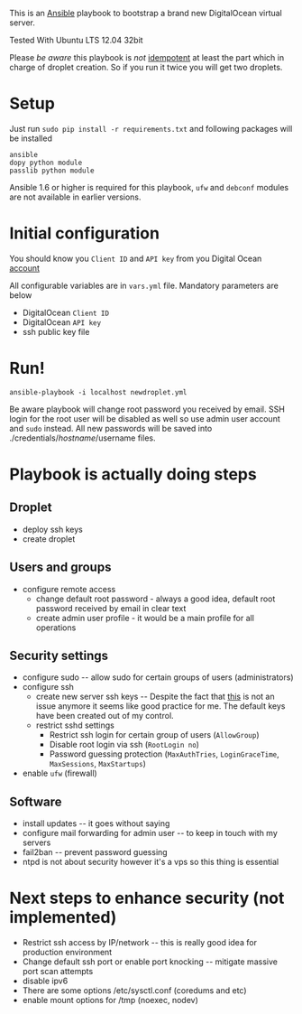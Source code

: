 This is an [Ansible](http://ansible.com) playbook to bootstrap a brand new DigitalOcean virtual server. 

Tested With Ubuntu LTS 12.04 32bit

Please *be aware* this playbook is *not* [idempotent](http://docs.ansible.com/glossary.html#idempotency) at least the part which in charge of droplet creation. So if you run it twice you will get two droplets. 

# Setup
Just run `sudo pip install -r requirements.txt` and following packages will be installed 
```
ansible
dopy python module
passlib python module
```
Ansible 1.6 or higher is required for this playbook, `ufw` and `debconf` modules are not available in earlier versions. 

# Initial configuration
You should know you `Client ID` and `API key` from you Digital Ocean [account](https://cloud.digitalocean.com/droplets)

All configurable variables are in `vars.yml` file. Mandatory parameters are below
* DigitalOcean `Client ID`
* DigitalOcean `API key`
* ssh public key file

# Run! 

```
ansible-playbook -i localhost newdroplet.yml
```
Be aware playbook will change root password you received by email. SSH login for the root user will be disabled as well
so use admin user account and `sudo` instead. All new passwords will be saved into ./credentials/$hostname/$username files.

# Playbook is actually doing steps

## Droplet 
* deploy ssh keys 
* create droplet

## Users and groups 
* configure remote access 
  * change default root password - always a good idea, default root password received by email in clear text
  * create admin user profile - it would be a main profile for all operations 

## Security settings
* configure sudo -- allow sudo for certain groups of users (administrators)
* configure ssh 
  * create new server ssh keys -- Despite the fact that [this](https://www.digitalocean.com/company/blog/avoid-duplicate-ssh-host-keys/) is not an issue anymore it seems like good practice for me. The default keys have been created out of my control.
  * restrict sshd settings
    * Restrict ssh login for certain group of users (`AllowGroup`) 
    * Disable root login via ssh (`RootLogin no`) 
    * Password guessing protection (`MaxAuthTries`, `LoginGraceTime`, `MaxSessions`, `MaxStartups`)
* enable `ufw` (firewall)

## Software 

* install updates -- it goes without saying 
* configure mail forwarding for admin user -- to keep in touch with my servers 
* fail2ban -- prevent password guessing 
* ntpd is not about security however it's a vps so this thing is essential

# Next steps to enhance security (not implemented)
* Restrict ssh access by IP/network -- this is really good idea for production environment 
* Change default ssh port or enable port knocking -- mitigate massive port scan attempts
* disable ipv6
* There are some options /etc/sysctl.conf (coredums and etc)
* enable mount options for /tmp (noexec, nodev) 
